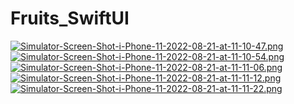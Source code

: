 # Fruits_SwiftUI

[![Simulator-Screen-Shot-i-Phone-11-2022-08-21-at-11-10-47.png](https://i.postimg.cc/7PCW0csC/Simulator-Screen-Shot-i-Phone-11-2022-08-21-at-11-10-47.png)](https://postimg.cc/Z0SHhfhZ)
[![Simulator-Screen-Shot-i-Phone-11-2022-08-21-at-11-10-54.png](https://i.postimg.cc/ZKxFdxSB/Simulator-Screen-Shot-i-Phone-11-2022-08-21-at-11-10-54.png)](https://postimg.cc/ZC0dk304)
[![Simulator-Screen-Shot-i-Phone-11-2022-08-21-at-11-11-06.png](https://i.postimg.cc/VLmXm0CY/Simulator-Screen-Shot-i-Phone-11-2022-08-21-at-11-11-06.png)](https://postimg.cc/6Tb8h3cS)
[![Simulator-Screen-Shot-i-Phone-11-2022-08-21-at-11-11-12.png](https://i.postimg.cc/508FMf9Y/Simulator-Screen-Shot-i-Phone-11-2022-08-21-at-11-11-12.png)](https://postimg.cc/gXk0VFZm)
[![Simulator-Screen-Shot-i-Phone-11-2022-08-21-at-11-11-22.png](https://i.postimg.cc/2jFBcjXg/Simulator-Screen-Shot-i-Phone-11-2022-08-21-at-11-11-22.png)](https://postimg.cc/9z0Mz22B)

